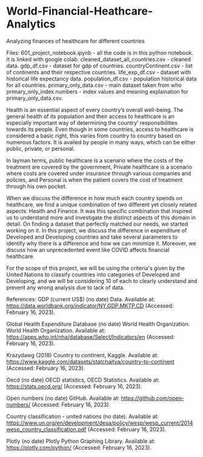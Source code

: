 # World-Financial-Heathcare-Analytics
Analyzing finances of healthcare for different countries

Files:
601_project_notebook.ipynb - all the code is in this python notebook. It is linked with google colab.
cleaned_dataset_all_countries.csv - cleaned data.
gdp_df.csv - dataset for gdp of countries.
countryContinent.csv - list of continents and their respective countries.
life_exp_df.csv - dataset with historical life expectancy data.
population_df.csv - population historical data for all countries.
primary_only_data.csv - main dataset taken from who
primary_only_index.numbers - index values and meaning explaination for primary_only_data.csv.

Health is an essential aspect of every country’s overall well-being. The general health of its population and their access to healthcare is an especially important way of determining the country’ responsibilities towards its people. Even though in some countries, access to healthcare is considered a basic right, this varies from country to country based on numerous factors. It is availed by people in many ways, which can be either public, private, or personal.  

In layman terms, public healthcare is a scenario where the costs of the treatment are covered by the government, Private healthcare is a scenario where costs are covered under insurance through various companies and policies, and Personal is when the patient covers the cost of treatment through his own pocket.  

When we discuss the difference in how much each country spends on healthcare, we find a unique combination of two different yet closely related aspects: Health and Finance. It was this specific combination that inspired us to understand more and investigate the distinct aspects of this domain in detail. On finding a dataset that perfectly matched our needs, we started working on it. In this project, we discuss the difference in expenditure of Developed and Developing countries and take several parameters to identify why there is a difference and how we can minimize it. Moreover, we discuss how an unprecedented event like COVID affects financial healthcare. 

For the scope of this project, we will be using the criteria's given by the United Nations to classify countries into categories of Developed and Developing, and we will be considering 10 of each to clearly understand and prevent any wrong analysis due to lack of data.  

References:
GDP (current US$) (no date) Data. Available at: https://data.worldbank.org/indicator/NY.GDP.MKTP.CD (Accessed: February 16, 2023).  

Global Health Expenditure Database (no date) World Health Organization. World Health Organization. Available at: https://apps.who.int/nha/database/Select/Indicators/en (Accessed: February 16, 2023).  

Krazydawg (2018) Country to continent, Kaggle. Available at: https://www.kaggle.com/datasets/statchaitya/country-to-continent (Accessed: February 16, 2023).  

Oecd (no date) OECD statistics, OECD Statistics. Available at: https://stats.oecd.org/ (Accessed: February 16, 2023).  

Open numbers (no date) GitHub. Available at: https://github.com/open-numbers/ (Accessed: February 16, 2023). 

Country classification - united nations (no date). Available at: https://www.un.org/en/development/desa/policy/wesp/wesp_current/2014wesp_country_classification.pdf (Accessed: February 16, 2023). 

Plotly (no date) Plotly Python Graphing Library. Available at: https://plotly.com/python/ (Accessed: February 16, 2023). 
